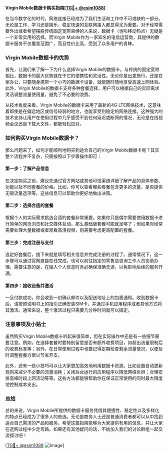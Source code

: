 **Virgin Mobile数据卡购买指南[[TG💪+ @esim1088](https://t.me/s/esim1088)]**

在当今数字化的时代，网络连接已经成为了我们生活和工作中不可或缺的一部分。无论是工作、学习还是娱乐，稳定快速的互联网接入都显得尤为重要。对于经常需要外出或者希望摆脱传统固定宽带束缚的人来说，数据卡（也叫移动热点）无疑是一个非常实用的选择。而Virgin Mobile作为一家知名的电信运营商，其提供的数据卡服务不仅覆盖范围广，而且性价比高，受到了众多用户的青睐。

### Virgin Mobile数据卡的优势

首先，让我们来了解一下为什么选择Virgin Mobile的数据卡。与传统的固定宽带相比，数据卡的最大优势就在于它的便携性和灵活性。无论你是出差旅行，还是在家办公，只要随身携带一个小巧的数据卡设备，就能随时随地享受高速上网体验。此外，Virgin Mobile的数据卡支持多种套餐选择，用户可以根据自己的实际需求灵活调整流量使用量，避免了不必要的浪费。

从技术角度来看，Virgin Mobile的数据卡采用了最新的4G LTE网络技术，这意味着即使是在偏远地区或信号较弱的地方，也能享受到稳定的网络连接。这种强大的技术支持让用户在使用过程中几乎感受不到任何延迟或断网的情况，无论是在线视频会议还是下载大文件，都能轻松应对。

### 如何购买Virgin Mobile数据卡？

那么问题来了，如何才能顺利地购买到适合自己的Virgin Mobile数据卡呢？其实整个流程并不复杂，只需按照以下步骤操作即可：

#### 第一步：了解产品信息
在决定购买之前，建议先通过官方网站或其他可信渠道详细了解产品的具体参数、功能以及不同套餐的价格。比如，你可以查看哪些套餐包含更多的流量，是否提供无限流量选项等。这些信息可以帮助你更好地做出决策。

#### 第二步：选择合适的套餐
根据个人的实际需求挑选合适的套餐非常重要。如果你只是偶尔需要使用数据卡进行简单的网页浏览和社交媒体互动，那么基础版套餐可能就足够了；但如果你经常需要处理大量数据或者观看高清视频，则需要考虑更高配置的套餐。

#### 第三步：完成注册与支付
选定好套餐后，接下来就是填写相关信息并完成注册的过程了。通常情况下，这一步骤可以通过官网直接在线完成，也可以前往指定的零售店咨询工作人员协助办理。需要注意的是，在输入个人信息时务必确保准确无误，以免影响后续的服务开通。

#### 第四步：接收设备并激活
一旦付款成功，你会收到一封确认邮件以及配送地址上的包裹通知。收到数据卡后，请按照说明书上的指引正确安装SIM卡，并通过手机应用程序或者其他方式将其激活。通常来说，整个激活过程只需要几分钟时间就可以搞定。

### 注意事项及小贴士

虽然购买Virgin Mobile数据卡听起来很简单，但在实际操作中还是有一些细节需要注意。例如，在选择套餐时要特别留意是否有额外收费项目，如超出流量限制后的收费标准等；另外，在日常使用过程中也要记得定期检查剩余流量情况，以便及时调整套餐方案以节省开支。

此外，还有一些小技巧可以让大家更加高效地利用数据卡资源。比如设置自动更新规则来减少不必要的流量消耗；关闭后台运行的应用程序以降低网络负担；合理安排高峰时段上网活动等等。这些方法都能够帮助你在保证正常使用的同时最大限度地控制成本支出。

### 总结

总的来说，Virgin Mobile所提供的数据卡服务凭借其便捷性、稳定性以及多样化的特点已经成为了很多人的首选。无论是商务人士还是普通消费者都可以从中找到适合自己需求的产品和服务。希望这篇指南能够为大家提供有用的信息，并让大家在选购过程中少走弯路。如果还有其他疑问的话，不妨加入我们的讨论群组一起交流探讨吧！

[[TG💪+ @esim1088](https://t.me/s/esim1088) ![Image](https://i.postimg.cc/4NQfJmqS/Snipaste-2025-05-13-00-14-12.png)]
